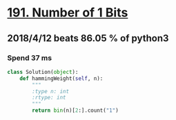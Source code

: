 # [191. Number of 1 Bits](https://leetcode.com/problems/number-of-1-bits/description/)

## 2018/4/12 beats 86.05 % of python3
### Spend 37 ms
```python
class Solution(object):
    def hammingWeight(self, n):
        """
        :type n: int
        :rtype: int
        """
        return bin(n)[2:].count("1")
```
